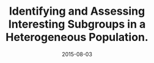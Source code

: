 ---
link: https://dx.doi.org/10.1155/2015/462549
journal: BioMed research international
title: Identifying and Assessing Interesting Subgroups in a Heterogeneous Population.
date: 2015-08-03
authors: Lee, W, Alexeyenko, A, Pernemalm, M, Guegan, J, Dessen, P, Lazar, V, Lehtiö, J, Pawitan, Y
---